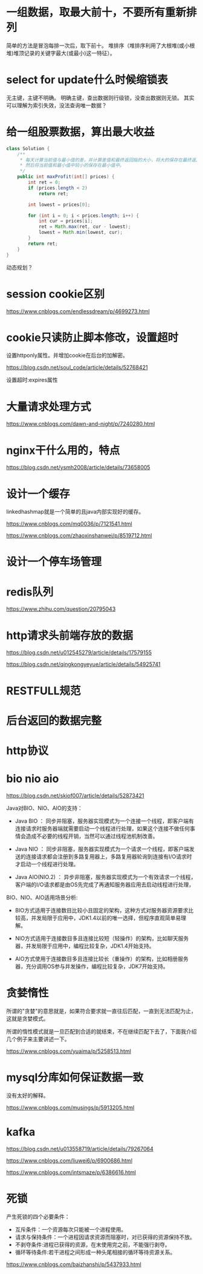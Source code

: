 一组数据，取最大前十，不要所有重新排列 
===
简单的方法是冒泡每排一次后，取下前十。
堆排序（堆排序利用了大根堆(或小根堆)堆顶记录的关键字最大(或最小)这一特征）。


select for update什么时候缩锁表
===
无主键，主键不明确。
明确主键，查出数据则行级锁，没查出数据则无锁。
其实可以理解为索引失效，没法查询唯一数据？


给一组股票数据，算出最大收益
===
```java
class Solution {
    /**
     * 每天计算当前值与最小值的差，并计算差值和最终返回指的大小，将大的保存在最终返回值。
     * 然后将当前值和最小值中较小的保存在最小值中。
     */
    public int maxProfit(int[] prices) {
        int ret = 0;
        if (prices.length < 2)
            return ret;

        int lowest = prices[0];

        for (int i = 0; i < prices.length; i++) {
            int cur = prices[i];
            ret = Math.max(ret, cur - lowest);
            lowest = Math.min(lowest, cur);
        }
        return ret;
    }
}
```

动态规划？

session cookie区别
===
https://www.cnblogs.com/endlessdream/p/4699273.html


cookie只读防止脚本修改，设置超时
===
设置httponly属性。并增加cookie在后台的加解密。

https://blog.csdn.net/soul_code/article/details/52768421

设置超时:expires属性


大量请求处理方式
===
https://www.cnblogs.com/dawn-and-night/p/7240280.html

nginx干什么用的，特点
===
https://blog.csdn.net/ysmh2008/article/details/73658005

设计一个缓存
===
linkedhashmap就是一个简单的且java内部实现好的缓存。

https://www.cnblogs.com/mq0036/p/7121541.html

https://www.cnblogs.com/zhaoxinshanwei/p/8519712.html


设计一个停车场管理
===

redis队列
===
https://www.zhihu.com/question/20795043

http请求头前端存放的数据
===
https://blog.csdn.net/u012545279/article/details/17579155

https://blog.csdn.net/qingkongyeyue/article/details/54925741


RESTFULL规范
===

后台返回的数据完整
===

http协议
===

bio nio aio
===
https://blog.csdn.net/skiof007/article/details/52873421

Java对BIO、NIO、AIO的支持：

+ Java BIO ： 同步并阻塞，服务器实现模式为一个连接一个线程，即客户端有连接请求时服务器端就需要启动一个线程进行处理，如果这个连接不做任何事情会造成不必要的线程开销，当然可以通过线程池机制改善。

+ Java NIO ： 同步非阻塞，服务器实现模式为一个请求一个线程，即客户端发送的连接请求都会注册到多路复用器上，多路复用器轮询到连接有I/O请求时才启动一个线程进行处理。

+ Java AIO(NIO.2) ： 异步非阻塞，服务器实现模式为一个有效请求一个线程，客户端的I/O请求都是由OS先完成了再通知服务器应用去启动线程进行处理，

BIO、NIO、AIO适用场景分析:

+ BIO方式适用于连接数目比较小且固定的架构，这种方式对服务器资源要求比较高，并发局限于应用中，JDK1.4以前的唯一选择，但程序直观简单易理解。

+ NIO方式适用于连接数目多且连接比较短（轻操作）的架构，比如聊天服务器，并发局限于应用中，编程比较复杂，JDK1.4开始支持。

+ AIO方式使用于连接数目多且连接比较长（重操作）的架构，比如相册服务器，充分调用OS参与并发操作，编程比较复杂，JDK7开始支持。


贪婪惰性
===
所谓的"贪婪"的意思就是，如果符合要求就一直往后匹配，一直到无法匹配为止，这就是贪婪模式。

所谓的惰性模式就是一旦匹配到合适的就结束，不在继续匹配下去了，下面我介绍几个例子来主要讲述一下。

https://www.cnblogs.com/yuaima/p/5258513.html

mysql分库如何保证数据一致
===
没有太好的解释。

https://www.cnblogs.com/musings/p/5913205.html

kafka
===
https://blog.csdn.net/u013558719/article/details/79267064

https://www.cnblogs.com/liuwei6/p/6900686.html

https://www.cnblogs.com/intsmaze/p/6386616.html


死锁
===
产生死锁的四个必要条件：

+ 互斥条件：一个资源每次只能被一个进程使用。
+ 请求与保持条件：一个进程因请求资源而阻塞时，对已获得的资源保持不放。
+ 不剥夺条件:进程已获得的资源，在末使用完之前，不能强行剥夺。
+ 循环等待条件:若干进程之间形成一种头尾相接的循环等待资源关系。

https://www.cnblogs.com/baizhanshi/p/5437933.html

